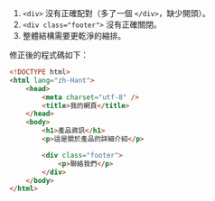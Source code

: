 1. `<div>` 沒有正確配對（多了一個 `</div>`，缺少開頭）。
2. `<div class="footer">` 沒有正確關閉。
3. 整體結構需要更乾淨的縮排。

修正後的程式碼如下：

```html
<!DOCTYPE html>
<html lang="zh-Hant">
	<head>
		<meta charset="utf-8" />
		<title>我的網頁</title>
	</head>
	<body>
		<h1>產品資訊</h1>
		<p>這是關於產品的詳細介紹</p>

		<div class="footer">
			<p>聯絡我們</p>
		</div>
	</body>
</html>
```
